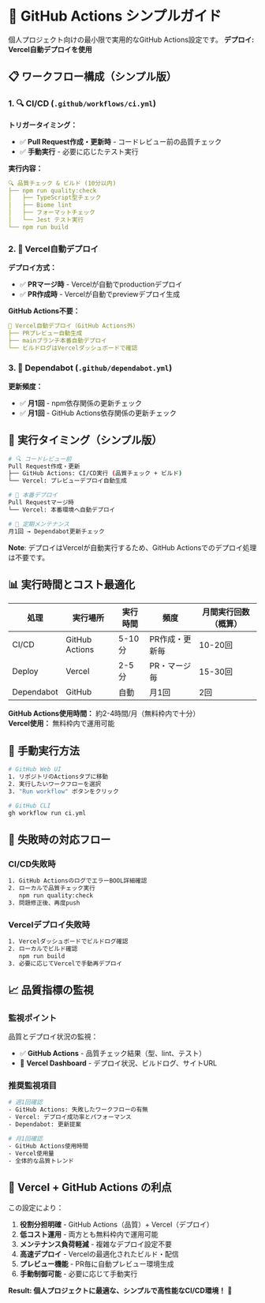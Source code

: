 # 🚀 GitHub Actions シンプルガイド

個人プロジェクト向けの最小限で実用的なGitHub Actions設定です。
**デプロイ: Vercel自動デプロイを使用**

## 📋 ワークフロー構成（シンプル版）

### 1. **🔍 CI/CD** (`.github/workflows/ci.yml`)
**トリガータイミング：**
- ✅ **Pull Request作成・更新時** - コードレビュー前の品質チェック
- ✅ **手動実行** - 必要に応じたテスト実行

**実行内容：**
```yaml
🔍 品質チェック & ビルド (10分以内)
├── npm run quality:check
│   ├── TypeScript型チェック
│   ├── Biome lint
│   ├── フォーマットチェック
│   └── Jest テスト実行
└── npm run build
```

### 2. **🚀 Vercel自動デプロイ**
**デプロイ方式：**
- ✅ **PRマージ時** - Vercelが自動でproductionデプロイ
- ✅ **PR作成時** - Vercelが自動でpreviewデプロイ生成

**GitHub Actions不要：**
```yaml
🚀 Vercel自動デプロイ（GitHub Actions外）
├── PRプレビュー自動生成
├── mainブランチ本番自動デプロイ
└── ビルドログはVercelダッシュボードで確認
```

### 3. **🤖 Dependabot** (`.github/dependabot.yml`)
**更新頻度：**
- ✅ **月1回** - npm依存関係の更新チェック
- ✅ **月1回** - GitHub Actions依存関係の更新チェック

## 🎯 実行タイミング（シンプル版）

```bash
# 🔍 コードレビュー前
Pull Request作成・更新
├── GitHub Actions: CI/CD実行 (品質チェック + ビルド)
└── Vercel: プレビューデプロイ自動生成

# 🚀 本番デプロイ
Pull Requestマージ時
└── Vercel: 本番環境へ自動デプロイ

# 🤖 定期メンテナンス
月1回 → Dependabot更新チェック
```

**Note**: デプロイはVercelが自動実行するため、GitHub Actionsでのデプロイ処理は不要です。

## 📊 実行時間とコスト最適化

| 処理 | 実行場所 | 実行時間 | 頻度 | 月間実行回数（概算） |
|-----|---------|---------|------|---------------------|
| CI/CD | GitHub Actions | 5-10分 | PR作成・更新毎 | 10-20回 |
| Deploy | Vercel | 2-5分 | PR・マージ毎 | 15-30回 |
| Dependabot | GitHub | 自動 | 月1回 | 2回 |

**GitHub Actions使用時間：** 約2-4時間/月（無料枠内で十分）  
**Vercel使用：** 無料枠内で運用可能

## 🔧 手動実行方法

```bash
# GitHub Web UI
1. リポジトリのActionsタブに移動
2. 実行したいワークフローを選択
3. "Run workflow" ボタンをクリック

# GitHub CLI
gh workflow run ci.yml
```

## 🚨 失敗時の対応フロー

### **CI/CD失敗時**
```bash
1. GitHub ActionsのログでエラーBOOL詳細確認
2. ローカルで品質チェック実行
   npm run quality:check
3. 問題修正後、再度push
```

### **Vercelデプロイ失敗時**
```bash
1. Vercelダッシュボードでビルドログ確認
2. ローカルでビルド確認
   npm run build
3. 必要に応じてVercelで手動再デプロイ
```

## 📈 品質指標の監視

### **監視ポイント**
品質とデプロイ状況の監視：

- ✅ **GitHub Actions** - 品質チェック結果（型、lint、テスト）
- 🚀 **Vercel Dashboard** - デプロイ状況、ビルドログ、サイトURL

### **推奨監視項目**
```bash
# 週1回確認
- GitHub Actions: 失敗したワークフローの有無
- Vercel: デプロイ成功率とパフォーマンス
- Dependabot: 更新提案

# 月1回確認
- GitHub Actions使用時間
- Vercel使用量
- 全体的な品質トレンド
```

## 🎉 Vercel + GitHub Actions の利点

この設定により：

1. **役割分担明確** - GitHub Actions（品質）+ Vercel（デプロイ）
2. **低コスト運用** - 両方とも無料枠内で運用可能
3. **メンテナンス負荷軽減** - 複雑なデプロイ設定不要
4. **高速デプロイ** - Vercelの最適化されたビルド・配信
5. **プレビュー機能** - PR毎に自動プレビュー環境生成
6. **手動制御可能** - 必要に応じて手動実行

**Result: 個人プロジェクトに最適な、シンプルで高性能なCI/CD環境！** 🚀